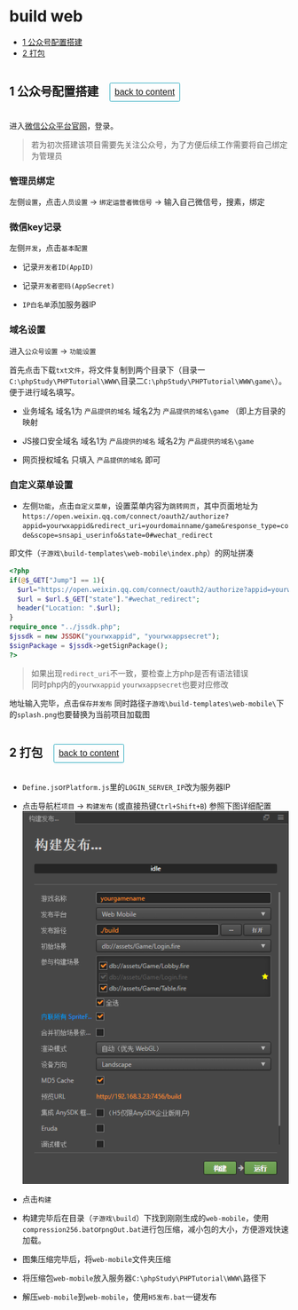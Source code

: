 # <span id = "build web">build web</span>

* [1 公众号配置搭建](#content1)
* [2 打包](#content2)

## <span id = "content1">1 公众号配置搭建</span> <button style="text-transform: none; margin: 15px; display: inline-block; font-weight: 400; text-align: center; vertical-align: middle; user-select: none; border: 1px solid #17a2b8; padding: 8px 8px; font-size: 16px; line-height: 16px; border-radius: 2.5px; color: #17a2b8; background-color: transparent; background-image: none; border-color: #17a2b8;">[back to content](#content)</button>

进入<a href = "https://mp.weixin.qq.com/" title="不会吧不会吧">微信公众平台官网</a>，登录。

> 若为初次搭建该项目需要先关注公众号，为了方便后续工作需要将自己绑定为管理员

### 管理员绑定

左侧`设置`，点击`人员设置` -> `绑定运营者微信号` -> 输入自己微信号，搜素，绑定

### 微信key记录

左侧`开发`，点击`基本配置`

* 记录`开发者ID(AppID)`

* 记录`开发者密码(AppSecret)`

* `IP白名单`添加服务器IP

### 域名设置

进入`公众号设置` -> `功能设置`

首先点击下载`txt文件`，将文件复制到两个目录下（目录一`C:\phpStudy\PHPTutorial\WWW\`目录二`C:\phpStudy\PHPTutorial\WWW\game\`）。便于进行域名填写。

* 业务域名 域名1为 `产品提供的域名` 域名2为 `产品提供的域名\game` （即上方目录的映射

* JS接口安全域名 域名1为 `产品提供的域名` 域名2为 `产品提供的域名\game`

* 网页授权域名 只填入 `产品提供的域名` 即可

### 自定义菜单设置

* 左侧`功能`，点击`自定义菜单`，设置菜单内容为`跳转网页`，其中页面地址为
  `https://open.weixin.qq.com/connect/oauth2/authorize?appid=yourwxappid&redirect_uri=yourdomainname/game&response_type=code&scope=snsapi_userinfo&state=0#wechat_redirect`

即文件（`子游戏\build-templates\web-mobile\index.php`）的网址拼凑

```php
<?php
if(@$_GET["Jump"] == 1){
  $url="https://open.weixin.qq.com/connect/oauth2/authorize?appid=yourwxappid&redirect_uri=yourdomainname/game&response_type=code&scope=snsapi_userinfo&state="; 
  $url = $url.$_GET["state"]."#wechat_redirect";
  header("Location: ".$url); 
}
require_once "../jssdk.php";
$jssdk = new JSSDK("yourwxappid", "yourwxappsecret");
$signPackage = $jssdk->getSignPackage();
?>
```

> 如果出现`redirect_uri`不一致，要检查上方php是否有语法错误  
> 同时php内的`yourwxappid` `yourwxappsecret`也要对应修改

地址输入完毕，点击`保存并发布`
同时路径`子游戏\build-templates\web-mobile\`下的`splash.png`也要替换为当前项目加载图

## <span id = "content2">2 打包</span> <button style="text-transform: none; margin: 15px; display: inline-block; font-weight: 400; text-align: center; vertical-align: middle; user-select: none; border: 1px solid #17a2b8; padding: 8px 8px; font-size: 16px; line-height: 16px; border-radius: 2.5px; color: #17a2b8; background-color: transparent; background-image: none; border-color: #17a2b8;">[back to content](#content)</button>

* `Define.js`or`Platform.js`里的`LOGIN_SERVER_IP`改为服务器IP

* 点击导航栏`项目` -> `构建发布` (或直接热键`Ctrl+Shift+B`) 参照下图详细配置
  ![img_1.png](img_1.png)

* 点击`构建`

* 构建完毕后在目录（`子游戏\build`）下找到刚刚生成的`web-mobile`，使用`compression256.bat`or`pngOut.bat`进行包压缩，减小包的大小，方便游戏快速加载。

* 图集压缩完毕后，将`web-mobile`文件夹压缩

* 将压缩包`web-mobile`放入服务器`C:\phpStudy\PHPTutorial\WWW\`路径下

* 解压`web-mobile`到`web-mobile`，使用`H5发布.bat`一键发布
